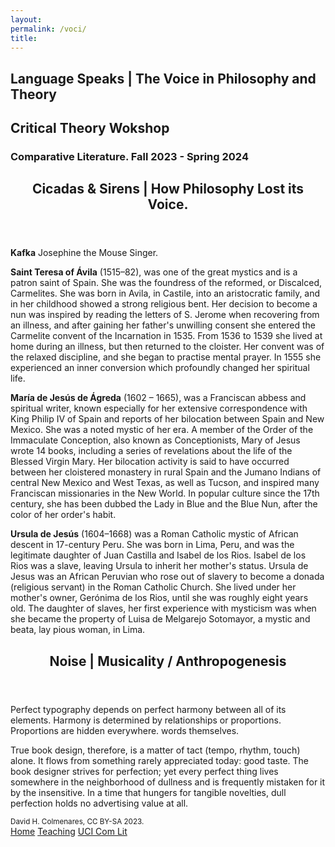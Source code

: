 ```yaml
--- 
layout: 
permalink: /voci/
title:
---
```


<link rel="stylesheet" href="https://unpkg.com/tachyons@4.12.0/css/tachyons.min.css"/>
<script src="https://kit.fontawesome.com/7d0f951e32.js" crossorigin="anonymous"></script>
<article class="vh-100 dt w-100 bg-orange">
  <div class="dtc v-mid tc navy ph3 ph4-l">
    <h1 class="f6 f2-m f-subheadline-l fw6 tc helvetica">Language Speaks | The Voice in Philosophy and Theory</h1>
    <h2 class="f5 f2-m f-subheadline-l white fw5 garamond tc">Critical Theory Wokshop</h2>
    <h3 class="f2 fw7 ttu tracked lh-title mt0 mb3 avenir">Comparative Literature. Fall 2023 - Spring 2024</h3>
  </div>
</article>

<article class="cf pa3 mw9 center">
  <header class="fl w-100 w-50-l pa3-m pa4-l mb3 mb5-l">
    <h2 class="lh-title f b helvetica mt0">
      Cicadas & Sirens | How Philosophy Lost its Voice. 
    </h2>
  </header>
  <section class="fl w-100">
     <div class="fl w-100 w-50-m w-25-l pv3 pa3-m pa4-l">
      <div class="aspect-ratio aspect-ratio--3x4">
      </div>
    </div>
    <div class="fl w-100 w-50-m w-25-l pa3-m pa4-l">
      <p class="f6 lh-copy garamond measure">
        <i class="fa-solid fa-book"></i>
        <strong>Kafka</strong> Josephine the Mouse Singer.  
      </p>
    </div>
    <div class="fl w-100 w-50-m w-25-l pv3 pa3-m pa4-l">
      <div class="aspect-ratio aspect-ratio--3x4">
        <span style="background-image:url(https://external-content.duckduckgo.com/iu/?u=https%3A%2F%2Fi1.wp.com%2Feverydaycatholicwoman.com%2Fwp-content%2Fuploads%2F2018%2F10%2FSanta_Teresa_de_%25C3%2581vila._Museo_del_Prado.jpg%3Ffit%3D1441%252C1800%26ssl%3D1&f=1&nofb=1&ipt=965679154068a3d300e37a1ea0f5cd43352bbdc45a3788baf94676f5fca1a6dc&ipo=images);" class="cover bg-center aspect-ratio--object"></span>
      </div>
    </div>
    <div class="fl w-100 w-50-m w-25-l pa3-m pa4-l">
      <p class="f6 lh-copy measure">
        <strong>Saint Teresa of Ávila</strong> (1515–82), 
         was one of the great mystics and is a patron saint of Spain. 
         She was the foundress of the reformed, or Discalced, Carmelites. 
         She was born in Avila, in Castile, into an aristocratic family, 
         and in her childhood showed a strong religious bent. 
        Her decision to become a nun was inspired by reading the letters 
        of S. Jerome when recovering from an illness, and after gaining
        her father's unwilling consent she entered the Carmelite convent 
        of the Incarnation in 1535. From 1536 to 1539 she lived at home
        during an illness, but then returned to the cloister. 
        Her convent was of the relaxed discipline, and she began to 
        practise mental prayer. In 1555 she experienced an inner conversion 
        which profoundly changed her spiritual life. 
      </p>
    </div>  
     <div class="fl w-100 w-50-m w-25-l pv3 pa3-m pa4-l">
      <div class="aspect-ratio aspect-ratio--3x4">
        <span style="background-image:url(https://external-content.duckduckgo.com/iu/?u=https%3A%2F%2Fwww.javiersierra.com%2Fwp-content%2Farchivos%2FMaria-de-Agreda-among-the-Indians-682x1024-682x1024.jpg&f=1&nofb=1&ipt=99063032c9e088b2e5ee3c3699359adb49dcb10dc170ec7146045874663a20d7&ipo=images);" class="cover bg-center aspect-ratio--object"></span>
      </div>
    </div>
    <div class="fl w-100 w-50-m w-25-l pa3-m pa4-l">
      <p class="f6 lh-copy garamond measure">
        <strong>María de Jesús de Ágreda</strong> (1602 – 1665), was a 
        Franciscan abbess and spiritual writer, known especially 
        for her extensive correspondence with King Philip IV 
        of Spain and reports of her bilocation between Spain and New Mexico. 
        She was a noted mystic of her era. A member of the Order of the 
        Immaculate Conception, also known as Conceptionists, Mary of Jesus 
        wrote 14 books, including a series of revelations about the 
        life of the Blessed Virgin Mary. Her bilocation activity is said to 
        have occurred between her cloistered monastery in rural Spain 
        and the Jumano Indians of central New Mexico and West Texas, 
        as well as Tucson, and inspired many Franciscan missionaries 
        in the New World. In popular culture since the 17th century, 
        she has been dubbed the Lady in Blue and the Blue Nun, 
        after the color of her order's habit.  
      </p>
    </div>
         <div class="fl w-100 w-50-m w-25-l pv3 pa3-m pa4-l">
      <div class="aspect-ratio aspect-ratio--3x4">
        <span style="background-image:url(https://external-content.duckduckgo.com/iu/?u=http%3A%2F%2F1.bp.blogspot.com%2F-dfgvmbEjbi8%2FWxxXWJKSRQI%2FAAAAAAAAZcc%2F7zaXLehrMVQ3-zsTu21M79uoDKOiRprAACK4BGAYYCw%2Fs1600%2FURSULA%252BJESUS-724467.jpg&f=1&nofb=1&ipt=6b201536732cb95229e2662e3795b6051344b878cf2b40e6cb0ca159f75507f3&ipo=images);" class="cover bg-center aspect-ratio--object"></span>
      </div>
    </div>
    <div class="fl w-100 w-50-m w-25-l pa3-m pa4-l">
      <p class="f6 lh-copy garamond measure">
        <strong>Ursula de Jesús</strong> (1604–1668) was a Roman 
        Catholic mystic of African descent in 17-century Peru. 
        She was born in Lima, Peru, and was the legitimate daughter 
        of Juan Castilla and Isabel de los Rios. 
        Isabel de los Rios was a slave, leaving Ursula to inherit 
        her mother's status. Ursula de Jesus was an African Peruvian 
        who rose out of slavery to become a donada (religious servant) 
        in the Roman Catholic Church. She lived under her mother's owner, 
        Gerónima de los Rios, until she was roughly eight years old. 
        The daughter of slaves, her first experience with mysticism 
        was when she became the property of Luisa de Melgarejo Sotomayor, 
        a mystic and beata, lay pious woman, in Lima. 
      </p>
    </div>
  </section>
</article>

<article class="vh-100 dt w-100 bg-lightest-blue">
  <header class="fl w-100 w-50-l pa3-m pa4-l mb3 mb5-l">
    <h2 class="lh-title b helvetica f3 mt0">
Noise | Musicality / Anthropogenesis
    </h2>
  </header>
  <section class="fl w-100">
    <div class="fl w-100 w-50-m w-25-l pa3-m pa4-l">
      <p class="f6 lh-copy measure">
        Perfect typography depends on perfect harmony between all of its elements. 
        Harmony is determined by relationships
        or proportions. Proportions are hidden everywhere. words themselves. 
      </p>
    </div>
    <div class="fl w-100 w-50-m w-25-l pa3-m pa4-l">
      <p class="f6 lh-copy measure">
        True book design, therefore, is a matter of tact (tempo, rhythm,
        touch) alone. It flows from something rarely appreciated today:
        good taste. The book designer strives for perfection; yet every
        perfect thing lives somewhere in the neighborhood of dullness and
        is frequently mistaken for it by the insensitive. In a time that
        hungers for tangible novelties, dull perfection holds no
        advertising value at all. 
      </p>
    </div>
  </section>
</article>

<footer class="pv4 ph3 ph5-m bg-orange ph6-l mid-gray">
  <small class="f6 db light-gray code tc">David H. Colmenares, CC BY-SA 2023.</small>
  <div class="tc code mt3">
    <a href="http://dhcg.xyz" title="Home" class="f6 dib ph2 link white dim">Home</a>
    <a href="/courses/" title="Courses" class="f6 dib ph2 link white dim">Teaching</a>
    <a href="https://www.humanities.uci.edu/complit"  title="UCI" class="f6 dib ph2 link white dim">UCI Com Lit</a>
  </div>
</footer>
